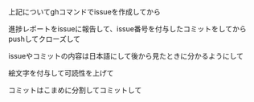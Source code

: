 上記についてghコマンドでissueを作成してから

進捗レポートをissueに報告して、issue番号を付与したコミットをしてからpushしてクローズして

issueやコミットの内容は日本語にして後から見たときに分かるようにして

絵文字を付与して可読性を上げて

コミットはこまめに分割してコミットして
